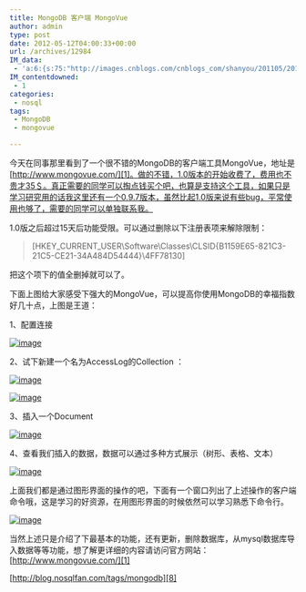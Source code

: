```yaml
---
title: MongoDB 客户端 MongoVue
author: admin
type: post
date: 2012-05-12T04:00:33+00:00
url: /archives/12984
IM_data:
 - 'a:6:{s:75:"http://images.cnblogs.com/cnblogs_com/shanyou/201105/201105202156425175.png";s:78:"http://blog.haohtml.com/wp-content/uploads/2012/05/ce7c_201105202156425175.png";s:74:"http://images.cnblogs.com/cnblogs_com/shanyou/201105/20110520215648644.png";s:77:"http://blog.haohtml.com/wp-content/uploads/2012/05/8bb4_20110520215648644.png";s:75:"http://images.cnblogs.com/cnblogs_com/shanyou/201105/201105202156569851.png";s:78:"http://blog.haohtml.com/wp-content/uploads/2012/05/a290_201105202156569851.png";s:75:"http://images.cnblogs.com/cnblogs_com/shanyou/201105/201105202157041435.png";s:78:"http://blog.haohtml.com/wp-content/uploads/2012/05/f04b_201105202157041435.png";s:75:"http://images.cnblogs.com/cnblogs_com/shanyou/201105/201105202157113806.png";s:78:"http://blog.haohtml.com/wp-content/uploads/2012/05/b02f_201105202157113806.png";s:75:"http://images.cnblogs.com/cnblogs_com/shanyou/201105/201105202157132462.png";s:78:"http://blog.haohtml.com/wp-content/uploads/2012/05/bf21_201105202157132462.png";}'
IM_contentdowned:
 - 1
categories:
 - nosql
tags:
 - MongoDB
 - mongovue

---
```

今天在同事那里看到了一个很不错的MongoDB的客户端工具MongoVue，地址是[http://www.mongovue.com/][1]。做的不错，1.0版本的开始收费了，费用也不贵才35＄。真正需要的同学可以掏点钱买个吧，也算是支持这个工具，如果只是学习研究用的话我这里还有一个0.9.7版本，虽然比起1.0版来说有些bug，平常使用也够了，需要的同学可以单独联系我。

1.0版之后超过15天后功能受限。可以通过删除以下注册表项来解除限制：

> [HKEY\_CURRENT\_USER\Software\Classes\CLSID\{B1159E65-821C3-21C5-CE21-34A484D54444}\4FF78130]

把这个项下的值全删掉就可以了。

下面上图给大家感受下强大的MongoVue，可以提高你使用MongoDB的幸福指数好几十点，上图是王道：

1、配置连接

[![image](http://images.cnblogs.com/cnblogs_com/shanyou/201105/201105202156425175.png)][2]

2、试下新建一个名为AccessLog的Collection ：

[![image](http://images.cnblogs.com/cnblogs_com/shanyou/201105/20110520215648644.png)][3]

[![image](http://images.cnblogs.com/cnblogs_com/shanyou/201105/201105202156569851.png)][4]

3、插入一个Document

[![image](http://images.cnblogs.com/cnblogs_com/shanyou/201105/201105202157041435.png)][5]

4、查看我们插入的数据，数据可以通过多种方式展示（树形、表格、文本）

[![image](http://images.cnblogs.com/cnblogs_com/shanyou/201105/201105202157113806.png)][6]

上面我们都是通过图形界面的操作的吧，下面有一个窗口列出了上述操作的客户端命令哦，这是学习的好资源，在用图形界面的时候依然可以学习熟悉下命令行。

[![image](http://images.cnblogs.com/cnblogs_com/shanyou/201105/201105202157132462.png)][7]

当然上述只是介绍了下最基本的功能，还有更新，删除数据库，从mysql数据库导入数据等等功能，想了解更详细的内容请访问官方网站：[http://www.mongovue.com/][1]

[http://blog.nosqlfan.com/tags/mongodb][8]

 [1]: http://www.mongovue.com/ "http://www.mongovue.com/"
 [2]: http://images.cnblogs.com/cnblogs_com/shanyou/201105/201105202156379291.png
 [3]: http://images.cnblogs.com/cnblogs_com/shanyou/201105/201105202156459404.png
 [4]: http://images.cnblogs.com/cnblogs_com/shanyou/201105/201105202156514807.png
 [5]: http://images.cnblogs.com/cnblogs_com/shanyou/201105/201105202157028144.png
 [6]: http://images.cnblogs.com/cnblogs_com/shanyou/201105/201105202157089643.png
 [7]: http://images.cnblogs.com/cnblogs_com/shanyou/201105/201105202157122038.png
 [8]: http://blog.nosqlfan.com/tags/mongodb "http://blog.nosqlfan.com/tags/mongodb"